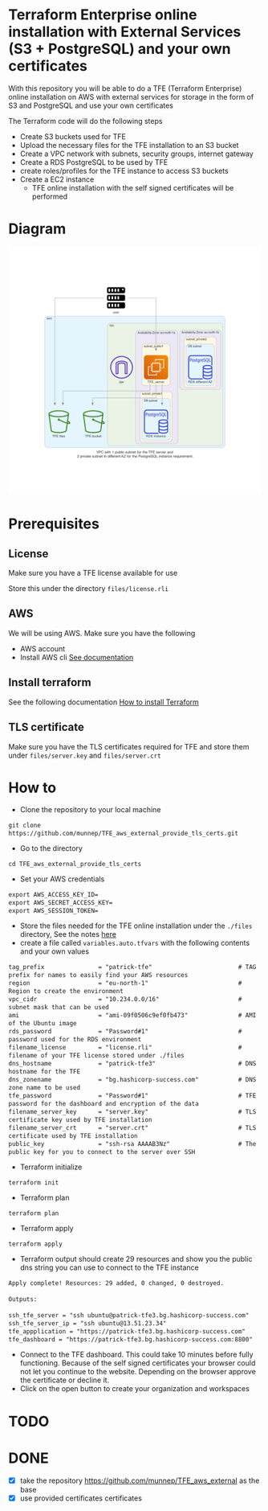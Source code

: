 # Terraform Enterprise online installation with External Services (S3 + PostgreSQL) and your own certificates

With this repository you will be able to do a TFE (Terraform Enterprise) online installation on AWS with external services for storage in the form of S3 and PostgreSQL and use your own certificates

The Terraform code will do the following steps

- Create S3 buckets used for TFE
- Upload the necessary files for the TFE installation to an S3 bucket
- Create a VPC network with subnets, security groups, internet gateway
- Create a RDS PostgreSQL to be used by TFE
- create roles/profiles for the TFE instance to access S3 buckets
- Create a EC2 instance 
    - TFE online installation with the self signed certificates will be performed

# Diagram

![](diagram/diagram_external.png)  

# Prerequisites

## License
Make sure you have a TFE license available for use

Store this under the directory `files/license.rli`

## AWS
We will be using AWS. Make sure you have the following
- AWS account  
- Install AWS cli [See documentation](https://docs.aws.amazon.com/cli/latest/userguide/install-cliv2.html)

## Install terraform  
See the following documentation [How to install Terraform](https://learn.hashicorp.com/tutorials/terraform/install-cli)

## TLS certificate

Make sure you have the TLS certificates required for TFE and store them under `files/server.key` and `files/server.crt`

# How to

- Clone the repository to your local machine
```
git clone https://github.com/munnep/TFE_aws_external_provide_tls_certs.git
```
- Go to the directory
```
cd TFE_aws_external_provide_tls_certs
```
- Set your AWS credentials
```
export AWS_ACCESS_KEY_ID=
export AWS_SECRET_ACCESS_KEY=
export AWS_SESSION_TOKEN=
```
- Store the files needed for the TFE online installation under the `./files` directory, See the notes [here](./files/README.md)
- create a file called `variables.auto.tfvars` with the following contents and your own values
```
tag_prefix               = "patrick-tfe"                        # TAG prefix for names to easily find your AWS resources
region                   = "eu-north-1"                         # Region to create the environment
vpc_cidr                 = "10.234.0.0/16"                      # subnet mask that can be used 
ami                      = "ami-09f0506c9ef0fb473"              # AMI of the Ubuntu image  
rds_password             = "Password#1"                         # password used for the RDS environment
filename_license         = "license.rli"                        # filename of your TFE license stored under ./files
dns_hostname             = "patrick-tfe3"                       # DNS hostname for the TFE
dns_zonename             = "bg.hashicorp-success.com"           # DNS zone name to be used
tfe_password             = "Password#1"                         # TFE password for the dashboard and encryption of the data
filename_server_key      = "server.key"                         # TLS certificate key used by TFE installation
filename_server_crt      = "server.crt"                         # TLS certificate used by TFE installation
public_key               = "ssh-rsa AAAAB3Nz"                   # The public key for you to connect to the server over SSH
```
- Terraform initialize
```
terraform init
```
- Terraform plan
```
terraform plan
```
- Terraform apply
```
terraform apply
```
- Terraform output should create 29 resources and show you the public dns string you can use to connect to the TFE instance
```
Apply complete! Resources: 29 added, 0 changed, 0 destroyed.

Outputs:

ssh_tfe_server = "ssh ubuntu@patrick-tfe3.bg.hashicorp-success.com"
ssh_tfe_server_ip = "ssh ubuntu@13.51.23.34"
tfe_appplication = "https://patrick-tfe3.bg.hashicorp-success.com"
tfe_dashboard = "https://patrick-tfe3.bg.hashicorp-success.com:8800"
```
- Connect to the TFE dashboard. This could take 10 minutes before fully functioning. Because of the self signed certificates your browser could not let you continue to the website. Depending on the browser approve the certificate or decline it. 
- Click on the open button to create your organization and workspaces

# TODO

# DONE
- [x] take the repository https://github.com/munnep/TFE_aws_external as the base
- [x] use provided certificates certificates